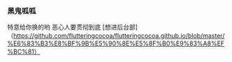 ### 黑鬼呱呱
特意给你换的哟
恶心人要贯彻到底
[想进后台部]（https://github.com/flutteringcocoa/flutteringcocoa.github.io/blob/master/%E6%83%B3%E8%BF%9B%E5%90%8E%E5%8F%B0%E9%83%A8%EF%BC%81）
